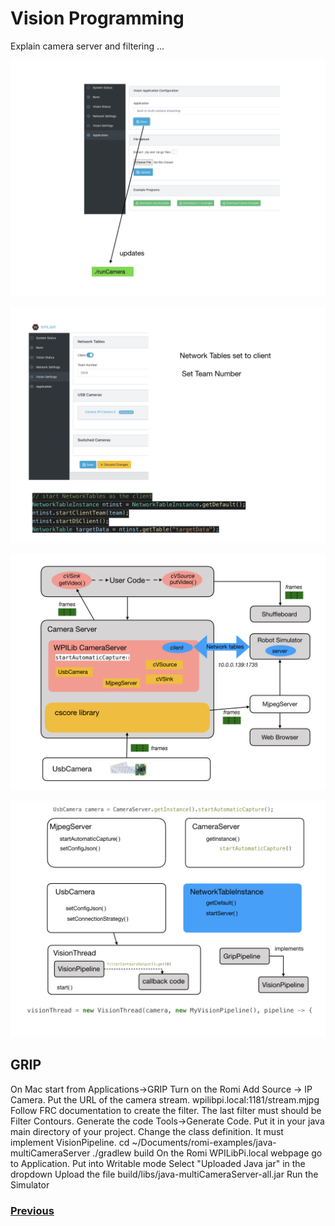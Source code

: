 # <a name="code"></a>Vision Programming
Explain camera server and filtering ...

![Development Environment](../images/Romi/Romi.027.jpeg)

![Development Environment](../images/Romi/Romi.028.jpeg)

![Development Environment](../images/Romi/Romi.026.jpeg)

![Development Environment](../images/Romi/Romi.035.jpeg)

## GRIP
On Mac start from Applications->GRIP
Turn on the Romi
Add Source -> IP Camera.  Put the URL of the camera stream.  wpilibpi.local:1181/stream.mjpg
Follow FRC documentation to create the filter.
The last filter must should be Filter Contours.
Generate the code Tools->Generate Code.  Put it in your java main directory of your project.
Change the class definition.  It must implement VisionPipeline.
cd ~/Documents/romi-examples/java-multiCameraServer
./gradlew build
On the Romi WPILibPi.local webpage go to Application.
Put into Writable mode
Select "Uploaded Java jar" in the dropdown
Upload the file build/libs/java-multiCameraServer-all.jar
Run the Simulator


<h3><span style="float:left">
<a href="romiFirmware">Previous</a></span>